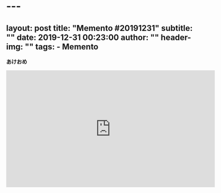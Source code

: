 # ---
layout:     post
title:      "Memento #20191231"
subtitle:   ""
date:       2019-12-31 00:23:00
author:     ""
header-img: ""
tags:
    - Memento
---
**あけおめ**
<!-- more --> 
<iframe width="560" height="315" src="https://www.youtube.com/embed/ZfVpEwJF9dw" frameborder="0" allow="accelerometer; autoplay; encrypted-media; gyroscope; picture-in-picture" allowfullscreen></iframe>

